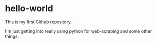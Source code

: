 # hello-world
This is my first Github repository.

I'm just getting into really using python for web-scraping and some other things.
